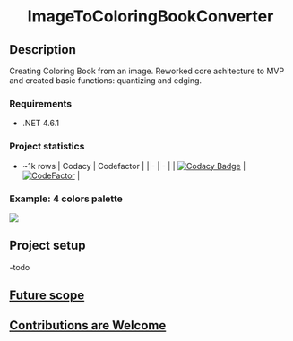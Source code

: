 <h1 align="center">ImageToColoringBookConverter</h1>

## Description
Creating Coloring Book from an image.
Reworked core achitecture to MVP and created basic functions: quantizing and edging.
### Requirements
- .NET 4.6.1
### Project statistics
- ~1k rows
| Codacy | Codefactor |
| - | - |
| [![Codacy Badge](https://app.codacy.com/project/badge/Grade/4eefa7361864437382992be09a90c56b)](https://www.codacy.com/gh/KostinMichael/ImageToColoringBookConverter/dashboard?utm_source=github.com&amp;utm_medium=referral&amp;utm_content=KostinMichael/ImageToColoringBookConverter&amp;utm_campaign=Badge_Grade) | [![CodeFactor](https://www.codefactor.io/repository/github/kostinmichael/imagetocoloringbookconverter/badge)](https://www.codefactor.io/repository/github/kostinmichael/imagetocoloringbookconverter) |
### Example: 4 colors palette
<img src="https://user-images.githubusercontent.com/32095048/147881547-e018b03c-a82a-451f-8f8e-fe2892cce09e.png">

## Project setup
-todo
## [Future scope](https://github.com/KostinMichael/ImageToColoringBookConverter/issues?q=is%3Aopen+is%3Aissue+label%3Aenhancement)
## [Contributions are Welcome](https://github.com/KostinMichael/ImageToColoringBookConverter/blob/master/CONTRIBUTING.md)
